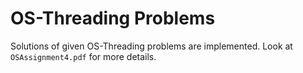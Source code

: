 # OS-Threading Problems 
Solutions of given OS-Threading problems are implemented. Look at `OSAssignment4.pdf` for more details. 
